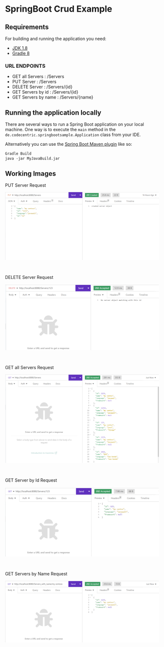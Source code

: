 # SpringBoot Crud Example

## Requirements
For building and running the application you need:
- [JDK 1.8](http://www.oracle.com/technetwork/java/javase/downloads/jdk8-downloads-2133151.html)
- [Gradle 8](https://gradle.org)

### URL ENDPOINTS
- GET all Servers : /Servers
- PUT Server : /Servers
- DELETE Server : /Servers/{id}
- GET Servers by id : /Servers/{id}
- GET Servers by name : /Servers/{name}

## Running the application locally
There are several ways to run a Spring Boot application on your local machine. One way is to execute the `main` method in the `de.codecentric.springbootsample.Application` class from your IDE.

Alternatively you can use the [Spring Boot Maven plugin](https://docs.spring.io/spring-boot/docs/current/reference/html/build-tool-plugins-maven-plugin.html) like so:

```shell
Gradle Build
java -jar MyJavaBuild.jar
```

## Working Images

PUT Server Request 

![alt text](TestingPictures/CreateServers.png?raw=true)

&nbsp;&nbsp;

DELETE Server Request

![alt text](TestingPictures/DeleteId.png?raw=true)

&nbsp;&nbsp;

GET all Servers Request

![alt text](TestingPictures/GetAll.png?raw=true)

&nbsp;&nbsp;

GET Server by Id Request

![alt text](TestingPictures/GetAllId.png?raw=true)

&nbsp;&nbsp;

GET Servers by Name Request

![alt text](TestingPictures/GetAllName.png?raw=true)
